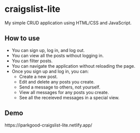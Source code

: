 # craigslist-lite
My simple CRUD application using HTML/CSS and JavaScript. 

<h2>How to use</h2>
<ul>
<li>You can sign up, log in, and log out.</li>
<li>You can view all the posts without logging in.</li>
<li>You can filter posts.</li>
<li>You can navigate the application without reloading the page.</li>
<li>Once you sign up and log in, you can: 
  <ul>
    <li>Create a new post.</li>
    <li>Edit and delete any posts you create.</li>
    <li>Send a message to others, not yourself.</li>
    <li>View all messages for any posts you create.</li>
    <li>See all the receieved messages in a special view.</li>
  </ul>
</li>
</ul>

<h2>Demo</h2>
<p>https://iparkgood-craigslist-lite.netlify.app/</p>
